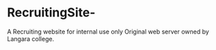 # RecruitingSite-
A Recruiting website for internal use only
Original web server owned by Langara college.
